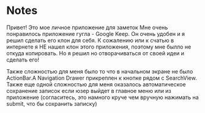 
# Notes

Привет! Это мое личное приложение для заметок
Мне очень понравилось приложение гугла - Google Keep. Он очень удобен и я решил сделать его клон для себя. К сожалению или к счатью в интернете я НЕ нашел клон этого приложения, поэтому мне былло не откуда копировать. Но я решил но отворачиваться от своей идеи и сделать его!

Также сложностью для меня было то что в начальном экране не было ActionBar.А Navigation Drawer прикреплен к кнопке рядом с SearchView. Также еще одной сложностью для меня оказалось автоматическое сохранение записок если юзер выйдет в главное меню или из приложение (согласитесь, это намного круче чем вручную нажимать на submit, что бы сохранить записку)

